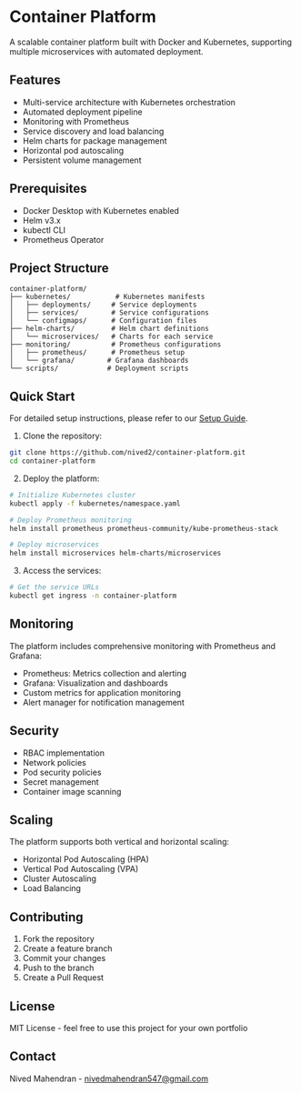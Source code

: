 # Container Platform

A scalable container platform built with Docker and Kubernetes, supporting multiple microservices with automated deployment.

## Features

- Multi-service architecture with Kubernetes orchestration
- Automated deployment pipeline
- Monitoring with Prometheus
- Service discovery and load balancing
- Helm charts for package management
- Horizontal pod autoscaling
- Persistent volume management

## Prerequisites

- Docker Desktop with Kubernetes enabled
- Helm v3.x
- kubectl CLI
- Prometheus Operator

## Project Structure

```
container-platform/
├── kubernetes/           # Kubernetes manifests
│   ├── deployments/     # Service deployments
│   ├── services/        # Service configurations
│   └── configmaps/      # Configuration files
├── helm-charts/         # Helm chart definitions
│   └── microservices/   # Charts for each service
├── monitoring/          # Prometheus configurations
│   ├── prometheus/      # Prometheus setup
│   └── grafana/        # Grafana dashboards
└── scripts/            # Deployment scripts
```

## Quick Start

For detailed setup instructions, please refer to our [Setup Guide](docs/SETUP.md).

1. Clone the repository:
```bash
git clone https://github.com/nived2/container-platform.git
cd container-platform
```

2. Deploy the platform:
```bash
# Initialize Kubernetes cluster
kubectl apply -f kubernetes/namespace.yaml

# Deploy Prometheus monitoring
helm install prometheus prometheus-community/kube-prometheus-stack

# Deploy microservices
helm install microservices helm-charts/microservices
```

3. Access the services:
```bash
# Get the service URLs
kubectl get ingress -n container-platform
```

## Monitoring

The platform includes comprehensive monitoring with Prometheus and Grafana:

- Prometheus: Metrics collection and alerting
- Grafana: Visualization and dashboards
- Custom metrics for application monitoring
- Alert manager for notification management

## Security

- RBAC implementation
- Network policies
- Pod security policies
- Secret management
- Container image scanning

## Scaling

The platform supports both vertical and horizontal scaling:

- Horizontal Pod Autoscaling (HPA)
- Vertical Pod Autoscaling (VPA)
- Cluster Autoscaling
- Load Balancing

## Contributing

1. Fork the repository
2. Create a feature branch
3. Commit your changes
4. Push to the branch
5. Create a Pull Request

## License

MIT License - feel free to use this project for your own portfolio

## Contact

Nived Mahendran - nivedmahendran547@gmail.com
